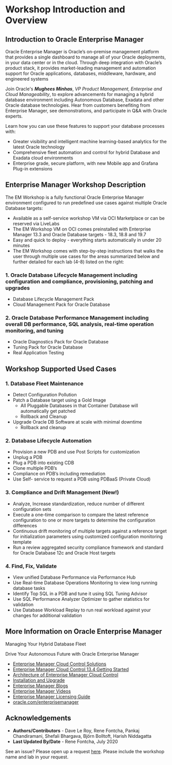 # Workshop Introduction and Overview #

## Introduction to Oracle Enterprise Manager ##
Oracle Enterprise Manager is Oracle’s on-premise management platform that provides a single dashboard to manage all of your Oracle deployments, in your data center or in the cloud. Through deep integration with Oracle’s product stack, it provides market-leading management and automation support for Oracle applications, databases, middleware, hardware, and engineered systems

Join Oracle's ***Mughees Minhas***, *VP Product Management, Enterprise and Cloud Manageability*, to explore advancements for managing a hybrid database environment including Autonomous Database, Exadata and other Oracle database technologies. Hear from customers benefiting from Enterprise Manager, see demonstrations, and participate in Q&A with Oracle experts.

Learn how you can use these features to support your database processes with:
- Greater visibility and intelligent machine learning-based analytics for the latest Oracle technology
- Comprehensive fleet automation and control for hybrid Database and Exadata cloud environments
- Enterprise grade, secure platform, with new Mobile app and Grafana Plug-in extensions

[](youtube:TUaAweMX3S4)

## Enterprise Manager Workshop Description

The EM Workshop is a fully functional Oracle Enterprise Manager environment configured to run predefined use cases against multiple Oracle Database targets:
- Available as a self-service workshop VM via OCI Marketplace or can be reserved via LiveLabs
- The EM Workshop VM on OCI comes preinstalled with Enterprise Manager 13.3 and Oracle Database targets - 18.3, 18.8 and 19.7
- Easy and quick to deploy - everything starts automatically in under 20 minutes
- The EM Workshop comes with step-by-step instructions that walks the user through multiple use cases for the areas summarized below and further detailed for each lab (4-8) listed on the right:

### 1. Oracle Database Lifecycle Management including configuration and compliance, provisioning, patching and upgrades
- Database Lifecycle Management Pack
- Cloud Management Pack for Oracle Database

### 2. Oracle Database Performance Management including overall DB performance, SQL analysis, real-time operation monitoring, and tuning
- Oracle Diagnostics Pack for Oracle Database
- Tuning Pack for Oracle Database
- Real Application Testing

## Workshop Supported Used Cases

### 1. Database Fleet Maintenance
- Detect Configuration Pollution
- Patch a Database target using a Gold Image
  - All Pluggable Databases in that Container Database will automatically get patched
  - Rollback and Cleanup
- Upgrade Oracle DB Software at scale with minimal downtime
  - Rollback and cleanup
### 2. Database Lifecycle Automation
- Provision a new PDB and use Post Scripts for customization
- Unplug a PDB
- Plug a PDB into existing CDB
- Clone multiple PDB’s
- Compliance on PDB’s including remediation  
- Use Self- service to request a PDB using PDBaaS (Private Cloud)

### 3. Compliance and Drift Management (New!)
- Analyze, Increase standardization, reduce number of different configuration sets
- Execute a one-time comparison to compare the latest reference configuration to one or more targets to determine the configuration differences
- Continuous drift monitoring of multiple targets against a reference target for initialization parameters using customized configuration monitoring template
- Run a review aggregated security compliance framework and standard for Oracle Database 12c and Oracle Host targets

### 4. Find, Fix, Validate
- View unified Database Performance via Performance Hub
- Use Real-time Database Operations Monitoring to view long running database tasks
- Identify Top SQL in a PDB and tune it using SQL Tuning Advisor
- Use SQL Performance Analyzer Optimizer to gather statistics for validation
- Use Database Workload Replay to run real workload against your changes for additional validation

## More Information on Oracle Enterprise Manager

Managing Your Hybrid Database Fleet
[](youtube:TUaAweMX3S4)

Drive Your Autonomous Future with Oracle Enterprise Manager
[](youtube:7khTglg0_3g)

- [Enterprise Manager Cloud Control Solutions](https://docs.oracle.com/en/enterprise-manager/cloud-control/enterprise-manager-cloud-control/13.4/emcon/enterprise-manager-management-focus-areas.html#GUID-7F3BF18C-97DF-44BC-8BB7-6A864AF1A150)
- [Enterprise Manager Cloud Control 13.4 Getting Started](https://docs.oracle.com/en/enterprise-manager/cloud-control/enterprise-manager-cloud-control/13.4/index.html)
- [Architecture of Enterprise Manager Cloud Control](https://docs.oracle.com/en/enterprise-manager/cloud-control/enterprise-manager-cloud-control/13.4/emcon/enterprise-manager-cloud-control-architecture.html#GUID-1A384373-7CD5-434D-9939-874E940CBF21)
- [Installation and Upgrade](https://docs.oracle.com/en/enterprise-manager/cloud-control/enterprise-manager-cloud-control/13.4/install.html)
- [Enterprise Manager Blogs](https://blogs.oracle.com/oem/)
- [Enterprise Manager Videos](https://docs.oracle.com/en/enterprise-manager/cloud-control/enterprise-manager-cloud-control/13.4/videos.html)
- [Enterprise Manager Licensing Guide](https://docs.oracle.com/cd/E63000_01/OEMLI/introduction.htm#OEMLI108)
- [oracle.com/enterprisemanager](https://www.oracle.com/enterprise-manager/)

## Acknowledgements

- **Authors/Contributors** - Dave Le Roy, Rene Fontcha, Pankaj Chandiramani, Shefali Bhargava, Björn Bolltoft, Harish Niddagatta
- **Last Updated By/Date** - Rene Fontcha, July 2020

See an issue?  Please open up a request [here](https://github.com/oracle/learning-library/issues).   Please include the workshop name and lab in your request.
